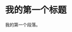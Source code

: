 <html>
<head>
<meta charset="utf-8">
</head>
<body>

<h1>我的第一个标题</h1>
<p>我的第一个段落。</p>

</body>
</html>
